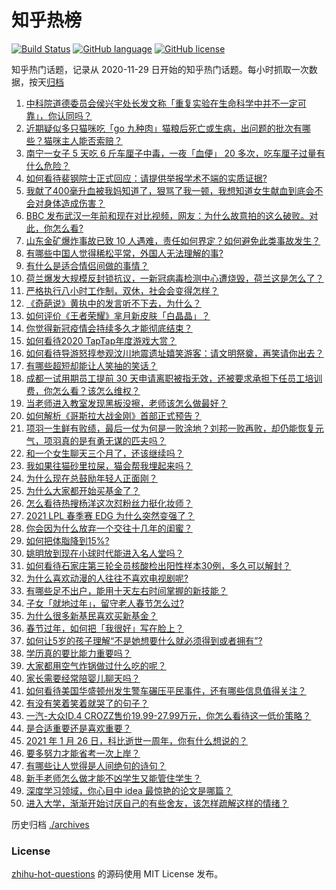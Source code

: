 # 知乎热榜
[![Build Status](https://github.com/ToWeLong/zhihu-hot-questions/workflows/CI/badge.svg)](https://github.com/ToWeLong/zhihu-hot-questions/actions)
[![GitHub language](https://img.shields.io/badge/language-golang-orange.svg)](https://golang.org/)
[![GitHub license](https://img.shields.io/github/license/ToWeLong/zhihu-hot-questions)](https://github.com/ToWeLong/zhihu-hot-questions/blob/main/LICENSE)

知乎热门话题，记录从 2020-11-29 日开始的知乎热门话题。每小时抓取一次数据，按天[归档](./archives)

<!-- BEGIN -->

1. [中科院道德委员会侯兴宇处长发文称「重复实验在生命科学中并不一定可靠」，你认同吗？](https://www.zhihu.com/question/441079956)
1. [近期疑似多只猫咪吃「go 九种肉」猫粮后死亡或生病，出问题的批次有哪些？猫咪主人能否索赔？](https://www.zhihu.com/question/380058906)
1. [南宁一女子 5 天吃 6 斤车厘子中毒，一夜「血便」 20 多次，吃车厘子过量有什么危险？](https://www.zhihu.com/question/441061857)
1. [如何看待裴钢院士正式回应：请提供举报学术不端的实质证据?](https://www.zhihu.com/question/441180206)
1. [我献了400毫升血被我妈知道了，狠骂了我一顿，我想知道女生献血到底会不会对身体造成伤害？](https://www.zhihu.com/question/433360504)
1. [BBC 发布武汉一年前和现在对比视频，网友：为什么故意拍的这么破败。对此，你怎么看?](https://www.zhihu.com/question/440241502)
1. [山东金矿爆炸事故已致 10 人遇难，责任如何界定？如何避免此类事故发生？](https://www.zhihu.com/question/441130462)
1. [有哪些中国人觉得稀松平常，外国人无法理解的事?](https://www.zhihu.com/question/435879884)
1. [有什么是适合情侣间做的事情？](https://www.zhihu.com/question/23415480)
1. [荷兰爆发大规模反封锁抗议，一新冠病毒检测中心遭烧毁，荷兰这是怎么了？](https://www.zhihu.com/question/441067774)
1. [严格执行八小时工作制，双休，社会会变得怎样？](https://www.zhihu.com/question/401128014)
1. [《奇葩说》黄执中的发言听不下去，为什么？](https://www.zhihu.com/question/438585272)
1. [如何评价《王者荣耀》芈月新皮肤「白晶晶」？](https://www.zhihu.com/question/441100027)
1. [你觉得新冠疫情会持续多久才能彻底结束？](https://www.zhihu.com/question/435771594)
1. [如何看待2020 TapTap年度游戏大赏？](https://www.zhihu.com/question/440609958)
1. [如何看待导游怒㨃参观汶川地震遗址嬉笑游客：请文明祭奠，再笑请你出去？](https://www.zhihu.com/question/441062228)
1. [有哪些超短却能让人笑抽的笑话？](https://www.zhihu.com/question/40173466)
1. [成都一试用期员工提前 30 天申请离职被指无效，还被要求承担下任员工培训费，你怎么看？该怎么维权？](https://www.zhihu.com/question/441091163)
1. [当老师进入教室发现黑板没擦，老师该怎么做最好？](https://www.zhihu.com/question/439153083)
1. [如何解析《哥斯拉大战金刚》首部正式预告？](https://www.zhihu.com/question/441039069)
1. [项羽一生鲜有败绩，最后一仗为何是一败涂地？刘邦一败再败，却仍能恢复元气，项羽真的是有勇无谋的匹夫吗？](https://www.zhihu.com/question/438299652)
1. [和一个女生聊天三个月了，还该继续吗？](https://www.zhihu.com/question/439898581)
1. [我如果往猫砂里拉屎，猫会帮我埋起来吗？](https://www.zhihu.com/question/26766288)
1. [为什么现在总鼓励年轻人正面刚？](https://www.zhihu.com/question/440608876)
1. [为什么大家都开始买基金了？](https://www.zhihu.com/question/440302773)
1. [怎么看待热搜杨洋这次怼粉丝力挺化妆师？](https://www.zhihu.com/question/441140743)
1. [2021 LPL 春季赛 EDG 为什么突然变强了？](https://www.zhihu.com/question/440684806)
1. [你会因为什么放弃一个交往十几年的闺蜜？](https://www.zhihu.com/question/440304191)
1. [如何把体脂降到15%?](https://www.zhihu.com/question/361928955)
1. [姚明放到现在小球时代能进入名人堂吗？](https://www.zhihu.com/question/440892240)
1. [如何看待石家庄第三轮全员核酸检出阳性样本30例，多久可以解封？](https://www.zhihu.com/question/440730211)
1. [为什么喜欢动漫的人往往不喜欢电视剧呢?](https://www.zhihu.com/question/439746443)
1. [有哪些足不出户，能用十天左右时间掌握的新技能？](https://www.zhihu.com/question/369762095)
1. [子女「就地过年」，留守老人春节怎么过?](https://www.zhihu.com/question/440331426)
1. [为什么很多新基民喜欢买新基金？](https://www.zhihu.com/question/440775780)
1. [春节过年，如何把「我很好」写在脸上？](https://www.zhihu.com/question/440698859)
1. [如何让5岁的孩子理解“不是她想要什么就必须得到或者拥有”?](https://www.zhihu.com/question/440219401)
1. [学历真的要比能力重要吗？](https://www.zhihu.com/question/439822274)
1. [大家都用空气炸锅做过什么吃的呢？](https://www.zhihu.com/question/286863774)
1. [家长需要经常陪婴儿聊天吗？](https://www.zhihu.com/question/396990291)
1. [如何看待美国华盛顿州发生警车碾压平民事件，还有哪些信息值得关注？](https://www.zhihu.com/question/441065641)
1. [有没有笑着笑着就哭了的句子？](https://www.zhihu.com/question/431226473)
1. [一汽-大众ID.4 CROZZ售价19.99-27.99万元，你怎么看待这一低价策略？](https://www.zhihu.com/question/440178206)
1. [是合适重要还是喜欢重要？](https://www.zhihu.com/question/433433093)
1. [2021 年 1 月 26 日，科比逝世一周年，你有什么想说的？](https://www.zhihu.com/question/441143598)
1. [要多努力才能省考一次上岸？](https://www.zhihu.com/question/433209058)
1. [有哪些让人觉得是人间绝句的诗句？](https://www.zhihu.com/question/321936867)
1. [新手老师怎么做才能不凶学生又能管住学生？](https://www.zhihu.com/question/429786632)
1. [深度学习领域，你心目中 idea 最惊艳的论文是哪篇？](https://www.zhihu.com/question/440729199)
1. [进入大学，渐渐开始讨厌自己的有些舍友，该怎样疏解这样的情绪？](https://www.zhihu.com/question/301575618)

<!-- END -->

历史归档 [./archives](./archives)


### License
[zhihu-hot-questions](https://github.com/towelong/zhihu-hot-questions) 的源码使用 MIT License 发布。
